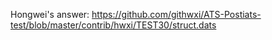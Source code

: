 Hongwei's answer: https://github.com/githwxi/ATS-Postiats-test/blob/master/contrib/hwxi/TEST30/struct.dats
